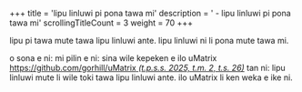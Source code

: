 +++
title               = 'lipu linluwi pi pona tawa mi'
description         = ' - lipu linluwi pi pona tawa mi'
scrollingTitleCount = 3
weight              = 70
+++

lipu pi tawa mute tawa lipu linluwi ante. lipu linluwi ni li pona mute tawa mi.

o sona e ni: mi pilin e ni: sina wile kepeken e ilo uMatrix
[https://github.com/gorhill/uMatrix *(t.p.s.s. 2025, t.m. 2, t.s. 26)*](https://github.com/gorhill/uMatrix)
tan ni: lipu linluwi mute li wile toki tawa lipu linluwi ante. ilo uMatrix li
ken weka e ike ni.
